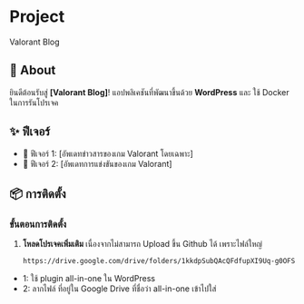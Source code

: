 # Project
Valorant Blog


## 📖 About

ยินดีต้อนรับสู่ **[Valorant Blog]**! แอปพลิเคชันที่พัฒนาขึ้นด้วย **WordPress** และ ใช้ Docker ในการรันโปรเจค

## ✨ ฟีเจอร์

- 📱 ฟีเจอร์ 1: [อัพเดทข่าวสารของเกม Valorant โดยเฉพาะ]
- 📱 ฟีเจอร์ 2: [อัพเดทการแข่งขันของเกม Valorant]

## 📦 การติดตั้ง

### ขั้นตอนการติดตั้ง

1. **โหลดโปรเจคเพิ่มเติม**
เนื่องจากไม่สามารถ Upload ขึ้น Github ได้ เพราะไฟล์ใหญ่ 
   ```bash
   https://drive.google.com/drive/folders/1kkdpSubQAcQFdfupXI9Uq-g0OFS1rR1z?usp=sharing
   
-  1: ใช้ plugin all-in-one ใน WordPress
-  2: ลากไฟล์ ที่อยู่ใน Google Drive ที่ชื่อว่า all-in-one เข้าไปใส่
